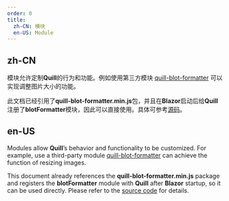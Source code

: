 ```yaml
---
order: 0
title:
  zh-CN: 模块
  en-US: Module
---
```


## zh-CN

模块允许定制**Quill**的行为和功能。例如使用第三方模块 [quill-blot-formatter](https://github.com/Fandom-OSS/quill-blot-formatter) 可以实现调整图片大小的功能。

<!--alert:warning-->
此文档已经引用了**quill-blot-formatter.min.js**包，并且在**Blazor**启动后给**Quill**注册了**blotFormatter**模块，因此可以直接使用。具体可参考[源码](https://github.com/BlazorComponent/MASA.Blazor/blob/main/src/Doc/Masa.Blazor.Doc.Server/Pages/_Host.cshtml)。
<!--alert:warning-->


## en-US

Modules allow **Quill**’s behavior and functionality to be customized. For example, use a third-party module [quill-blot-formatter](https://github.com/Fandom-OSS/quill-blot-formatter) can achieve the function of resizing images.

<!--alert:warning-->
This document already references the **quill-blot-formatter.min.js** package and registers the **blotFormatter** module with **Quill** after **Blazor** startup, so it can be used directly. Please refer to the [source code](https://github.com/BlazorComponent/MASA.Blazor/blob/main/src/Doc/Masa.Blazor.Doc.Server/Pages/_Host.cshtml) for details.
<!--alert:warning-->